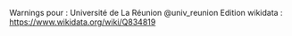 Warnings pour : Université de La Réunion @univ_reunion
Edition wikidata : https://www.wikidata.org/wiki/Q834819 

